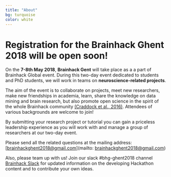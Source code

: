 ```yaml
---
title: "About"	
bg: turquoise
color: white
---
```

	
# Registration for the  Brainhack Ghent  2018 will be open soon!


On the  **7-8th May 2018**,  **Brainhack Gent** will take place as a a part of Brainhack Global event. During this two-day event dedicated to students and PhD students, we will work in teams on **neuroscience-related projects**. 

The aim of the event is to collaborate on projects, meet new researchers, make new friendships in academia, learn, share the knowledge on data mining and brain research, but also promote open science in the spirit of the whole Brainhack community [(Craddock et al., 2016)](https://gigascience.biomedcentral.com/articles/10.1186/s13742-016-0121-x). Attendees  of various backgrounds are welcome to join!

By submitting your research project or tutorial you can gain a priceless leadership experience as you will  work with and manage a group of researchers at our two-day event.

Please send all the related questions at the mailing address: [brainhackghent2018@gmail.com](mailto: brainhackghent2018@gmail.com)

Also, please team up with us! Join our slack #bhg-ghent2018 channel [Brainhack Slack](https://brainhack-slack-invite.herokuapp.com/) for updated information on the developing Hackathon content and to contribute your own ideas.



